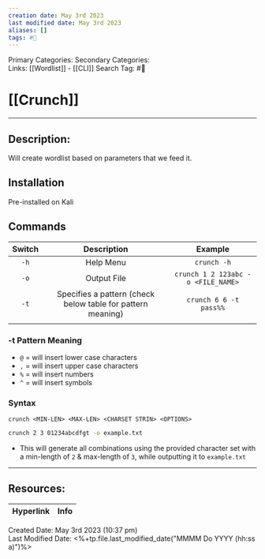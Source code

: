 ```yaml
---
creation date: May 3rd 2023
last modified date: May 3rd 2023
aliases: []
tags: #🧰
---
```


Primary Categories: 
Secondary Categories:  
Links: [[Wordlist]] - [[CLI]]
Search Tag: #🧰  

# [[Crunch]]  
___

## Description:
Will create wordlist based on parameters that we feed it.

## Installation
Pre-installed on Kali

## Commands
| Switch |                   Description                    |              Example               |
|:------:|:------------------------------------------------:|:----------------------------------:|
|  `-h`  |                    Help Menu                     |            `crunch -h`             |
|  `-o`  |                   Output File                    | `crunch 1 2 123abc -o <FILE_NAME>` |
|  `-t`  | Specifies a pattern (check below table for pattern meaning) |   `crunch 6 6 -t pass%%`    |
|        |                                                  |                                    |

### -t Pattern Meaning
- `@` = will insert lower case characters
- `,` = will insert upper case characters
- `%` = will insert numbers
- `^` = will insert symbols

### Syntax
`crunch <MIN-LEN> <MAX-LEN> <CHARSET STRIN> <OPTIONS>`
```bash
crunch 2 3 01234abcdfgt -o example.txt
```
- This will generate all combinations using the provided character set with a min-length of `2` & max-length of `3`, while outputting it to `example.txt`

___

## Resources:

| Hyperlink | Info |
| --------- | ---- |


Created Date: May 3rd 2023 (10:37 pm)  
Last Modified Date: <%+tp.file.last_modified_date("MMMM Do YYYY (hh:ss a)")%>
